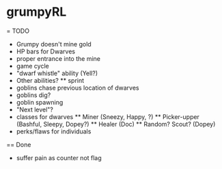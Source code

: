 grumpyRL
========



= TODO

* Grumpy doesn't mine gold
* HP bars for Dwarves
* proper entrance into the mine
* game cycle
* "dwarf whistle" ability (Yell?)
* Other abilities?
** sprint
* goblins chase previous location of dwarves
* goblins dig?
* goblin spawning
* "Next level"?
* classes for dwarves
** Miner (Sneezy, Happy, ?)
** Picker-upper (Bashful, Sleepy, Dopey?)
** Healer (Doc)
** Random? Scout? (Dopey)
* perks/flaws for individuals


== Done

* suffer pain as counter not flag
